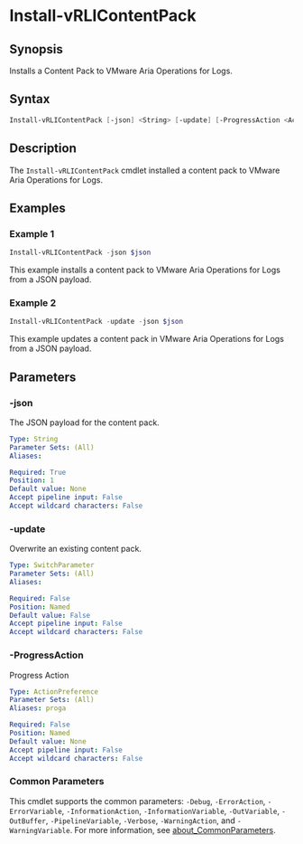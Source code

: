 # Install-vRLIContentPack

## Synopsis

Installs a Content Pack to VMware Aria Operations for Logs.

## Syntax

```powershell
Install-vRLIContentPack [-json] <String> [-update] [-ProgressAction <ActionPreference>] [<CommonParameters>]
```

## Description

The `Install-vRLIContentPack` cmdlet installed a content pack to VMware Aria Operations for Logs.

## Examples

### Example 1

```powershell
Install-vRLIContentPack -json $json
```

This example installs a content pack to VMware Aria Operations for Logs from a JSON payload.

### Example 2

```powershell
Install-vRLIContentPack -update -json $json
```

This example updates a content pack in VMware Aria Operations for Logs from a JSON payload.

## Parameters

### -json

The JSON payload for the content pack.

```yaml
Type: String
Parameter Sets: (All)
Aliases:

Required: True
Position: 1
Default value: None
Accept pipeline input: False
Accept wildcard characters: False
```

### -update

Overwrite an existing content pack.

```yaml
Type: SwitchParameter
Parameter Sets: (All)
Aliases:

Required: False
Position: Named
Default value: False
Accept pipeline input: False
Accept wildcard characters: False
```

### -ProgressAction

Progress Action

```yaml
Type: ActionPreference
Parameter Sets: (All)
Aliases: proga

Required: False
Position: Named
Default value: None
Accept pipeline input: False
Accept wildcard characters: False
```

### Common Parameters

This cmdlet supports the common parameters: `-Debug`, `-ErrorAction`, `-ErrorVariable`, `-InformationAction`, `-InformationVariable`, `-OutVariable`, `-OutBuffer`, `-PipelineVariable`, `-Verbose`, `-WarningAction`, and `-WarningVariable`. For more information, see [about_CommonParameters](http://go.microsoft.com/fwlink/?LinkID=113216).
